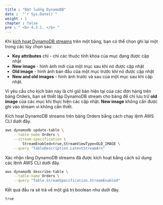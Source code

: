 ```yaml
---
title : "Bật luồng DynamoDB"
date :  "`r Sys.Date()`" 
weight : 1 
chapter : false
pre : " <b> 4.3.1. </b> "
---
```


Khi [kích hoạt DynamoDB streams](https://docs.aws.amazon.com/amazondynamodb/latest/developerguide/Streams.html#Streams.Enabling) trên một bảng, bạn có thể chọn ghi lại một trong các tùy chọn sau:

- **Key attributes** chỉ - chỉ các thuộc tính khóa của mục đang được cập nhật
- **New image** - hình ảnh mới của một mục sau khi nó được cập nhật
- **Old image** - hình ảnh ban đầu của một mục trước khi nó được cập nhật
- **New and old images** - hình ảnh trước và sau của một mục sau khi cập nhật.

Vì yêu cầu cho kịch bản này là chỉ giữ bản hiện tại của các đơn hàng trên bảng Orders, bạn sẽ thiết lập DynamoDB stream cho bảng để chỉ lưu trữ **old image** của các mục khi thực hiện các cập nhật. **New image** không cần được ghi vào stream vì không cần thiết.

Kích hoạt DynamoDB streams trên bảng Orders bằng cách chạy lệnh AWS CLI dưới đây.

```bash
aws dynamodb update-table \
    --table-name Orders \
    --stream-specification \
        StreamEnabled=true,StreamViewType=OLD_IMAGE \
    --query "TableDescription.LatestStreamArn"
```

Xác nhận rằng DynamoDB streams đã được kích hoạt bằng cách sử dụng các lệnh AWS CLI dưới đây.

```bash
aws dynamodb describe-table \
    --table-name Orders \
    --query "Table.StreamSpecification.StreamEnabled"
```

Kết quả đầu ra sẽ trả về một giá trị boolean như dưới đây.

```
true
```